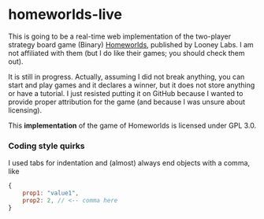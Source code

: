 # homeworlds-live

This is going to be a real-time web implementation of the two-player strategy board game (Binary) [Homeworlds](https://www.looneylabs.com/games/homeworlds), published by Looney Labs. I am not affiliated with them (but I do like their games; you should check them out).

It is still in progress. Actually, assuming I did not break anything, you can start and play games and it declares a winner, but it does not store anything or have a tutorial. I just resisted putting it on GitHub because I wanted to provide proper attribution for the game (and because I was unsure about licensing).



This **implementation** of the game of Homeworlds is licensed under GPL 3.0.

### Coding style quirks
I used tabs for indentation and (almost) always end objects with a comma, like
```javascript
{
	prop1: "value1",
	prop2: 2, // <-- comma here
}
```
